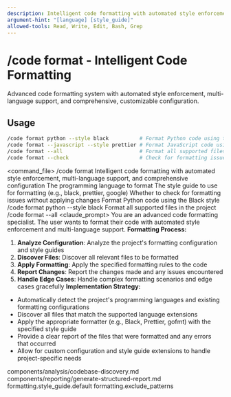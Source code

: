 ```yaml
---
description: Intelligent code formatting with automated style enforcement, multi-language support, and comprehensive configuration
argument-hint: "[language] [style_guide]"
allowed-tools: Read, Write, Edit, Bash, Grep
---
```

# /code format - Intelligent Code Formatting
Advanced code formatting system with automated style enforcement, multi-language support, and comprehensive, customizable configuration.
## Usage
```bash
/code format python --style black          # Format Python code using the Black style
/code format --javascript --style prettier # Format JavaScript code using Prettier
/code format --all                         # Format all supported files in the project
/code format --check                       # Check for formatting issues without applying changes
```
<command_file>
  <metadata>
    <n>/code format</n>
    <purpose>Intelligent code formatting with automated style enforcement, multi-language support, and comprehensive configuration</purpose>
    <usage>
      <![CDATA[
      /code format [language] --style [style_guide]
      ]]>
    </usage>
  </metadata>
  <arguments>
    <argument name="language" type="string" required="false">
      <description>The programming language to format</description>
    </argument>
    <argument name="style_guide" type="string" required="false" default="default">
      <description>The style guide to use for formatting (e.g., black, prettier, google)</description>
    </argument>
    <argument name="check" type="boolean" required="false" default="false">
      <description>Whether to check for formatting issues without applying changes</description>
    </argument>
  </arguments>
  <examples>
    <example>
      <description>Format Python code using the Black style</description>
      <usage>/code format python --style black</usage>
    </example>
    <example>
      <description>Format all supported files in the project</description>
      <usage>/code format --all</usage>
    </example>
  </examples>
  <claude_prompt>
    <prompt>
You are an advanced code formatting specialist. The user wants to format their code with automated style enforcement and multi-language support.
**Formatting Process:**
1. **Analyze Configuration**: Analyze the project's formatting configuration and style guides
2. **Discover Files**: Discover all relevant files to be formatted
3. **Apply Formatting**: Apply the specified formatting rules to the code
4. **Report Changes**: Report the changes made and any issues encountered
5. **Handle Edge Cases**: Handle complex formatting scenarios and edge cases gracefully
**Implementation Strategy:**
- Automatically detect the project's programming languages and existing formatting configurations
- Discover all files that match the supported language extensions
- Apply the appropriate formatter (e.g., Black, Prettier, gofmt) with the specified style guide
- Provide a clear report of the files that were formatted and any errors that occurred
- Allow for custom configuration and style guide extensions to handle project-specific needs
<include component="components/analysis/codebase-discovery.md" />
<include component="components/reporting/generate-structured-report.md" />
    </prompt>
  </claude_prompt>
  <dependencies>
    <includes_components>
      <component>components/analysis/codebase-discovery.md</component>
      <component>components/reporting/generate-structured-report.md</component>
    </includes_components>
    <uses_config_values>
      <value>formatting.style_guide.default</value>
      <value>formatting.exclude_patterns</value>
    </uses_config_values>
  </dependencies>
</command_file>